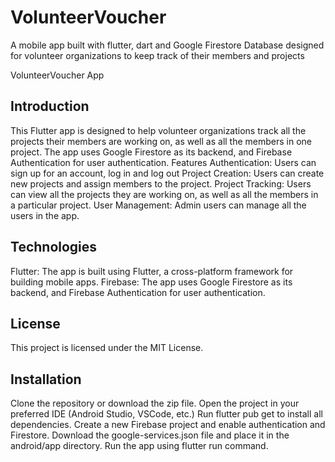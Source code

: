 # VolunteerVoucher
A mobile app built with flutter, dart and Google Firestore Database designed for volunteer organizations to keep track of their members and projects

VolunteerVoucher App

## Introduction
This Flutter app is designed to help volunteer organizations track all the projects their members are working on, as well as all the members in one project. The app uses Google Firestore as its backend, and Firebase Authentication for user authentication.
Features
Authentication: Users can sign up for an account, log in and log out
Project Creation: Users can create new projects and assign members to the project.
Project Tracking: Users can view all the projects they are working on, as well as all the members in a particular project.
User Management: Admin users can manage all the users in the app.

## Technologies
Flutter: The app is built using Flutter, a cross-platform framework for building mobile apps.
Firebase: The app uses Google Firestore as its backend, and Firebase Authentication for user authentication.

## License
This project is licensed under the MIT License.

## Installation
Clone the repository or download the zip file.
Open the project in your preferred IDE (Android Studio, VSCode, etc.)
Run flutter pub get to install all dependencies.
Create a new Firebase project and enable authentication and Firestore.
Download the google-services.json file and place it in the android/app directory.
Run the app using flutter run command.
